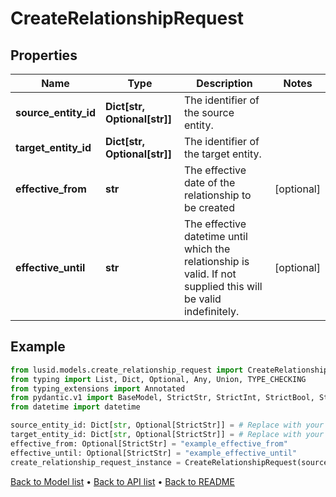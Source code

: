 # CreateRelationshipRequest

## Properties
Name | Type | Description | Notes
------------ | ------------- | ------------- | -------------
**source_entity_id** | **Dict[str, Optional[str]]** | The identifier of the source entity. | 
**target_entity_id** | **Dict[str, Optional[str]]** | The identifier of the target entity. | 
**effective_from** | **str** | The effective date of the relationship to be created | [optional] 
**effective_until** | **str** | The effective datetime until which the relationship is valid. If not supplied this will be valid indefinitely. | [optional] 
## Example

```python
from lusid.models.create_relationship_request import CreateRelationshipRequest
from typing import List, Dict, Optional, Any, Union, TYPE_CHECKING
from typing_extensions import Annotated
from pydantic.v1 import BaseModel, StrictStr, StrictInt, StrictBool, StrictFloat, StrictBytes, Field, validator, ValidationError, conlist, constr
from datetime import datetime

source_entity_id: Dict[str, Optional[StrictStr]] = # Replace with your value
target_entity_id: Dict[str, Optional[StrictStr]] = # Replace with your value
effective_from: Optional[StrictStr] = "example_effective_from"
effective_until: Optional[StrictStr] = "example_effective_until"
create_relationship_request_instance = CreateRelationshipRequest(source_entity_id=source_entity_id, target_entity_id=target_entity_id, effective_from=effective_from, effective_until=effective_until)

```

[Back to Model list](../README.md#documentation-for-models) &#8226; [Back to API list](../README.md#documentation-for-api-endpoints) &#8226; [Back to README](../README.md)

